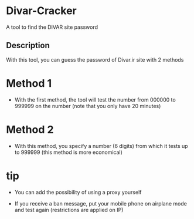 # Divar-Cracker
A tool to find the DIVAR site password 

## Description 

With this tool, you can guess the password of Divar.ir site with 2 methods 


# Method 1

- With the first method, the tool will test the number from 000000 to 999999 on the number (note that you only have 20 minutes)

# Method 2

- With this method, you specify a number (6 digits) from which it tests up to 999999 (this method is more economical) 


# tip 

- You can add the possibility of using a proxy yourself 

- If you receive a ban message, put your mobile phone on airplane mode and test again (restrictions are applied on IP) 





